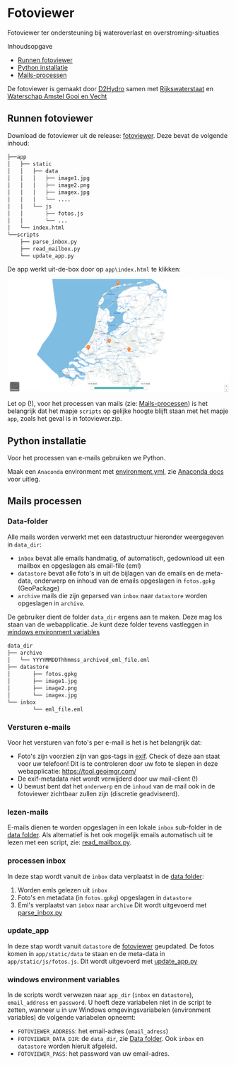 # Fotoviewer
Fotoviewer ter ondersteuning bij wateroverlast en overstroming-situaties

Inhoudsopgave
- [Runnen fotoviewer](#runnen-fotoviewer)
- [Python installatie](#python-installatie)
- [Mails-processen](#mails-processen)

De fotoviewer is gemaakt door [D2Hydro](https://d2hydro.nl/) samen met [Rijkswaterstaat](https://www.rijkswaterstaat.nl/) en [Waterschap Amstel Gooi en Vecht](https://www.agv.nl/)

## Runnen fotoviewer
Download de fotoviewer uit de release: [fotoviewer](https://github.com/d2hydro/fotoviewer/releases/latest/download/fotoviewer.zip). Deze bevat de volgende inhoud:

```
├──app
│   ├── static
│   │   ├── data
│   │   │   ├── image1.jpg
│   │   │   ├── image2.png
│   │   │   ├── imagex.jpg
│   │   │   └── ....
│   │   └── js
│   │       ├── fotos.js
│   │       └── ...
│   └── index.html
└──scripts
    ├── parse_inbox.py
    ├── read_mailbox.py
    └── update_app.py
```

De app werkt uit-de-box door op `app\index.html` te klikken:

![fotoviewer](fotoviewer.png "Fotoviewer")

Let op (!), voor het processen van mails (zie: [Mails-processen](#mails-processen)) is het belangrijk dat het mapje `scripts` op gelijke hoogte blijft staan met het mapje `app`, zoals het geval is in fotoviewer.zip. 

## Python installatie
Voor het processen van e-mails gebruiken we Python. 

Maak een `Anaconda` environment met [environment.yml](environment.yml), zie [Anaconda docs](https://conda.io/projects/conda/en/latest/user-guide/tasks/manage-environments.html#creating-an-environment-from-an-environment-yml-file) voor uitleg.

## Mails processen

### Data-folder
Alle mails worden verwerkt met een datastructuur hieronder weergegeven in `data_dir`:
- `inbox` bevat alle emails handmatig, of automatisch, gedownload uit een mailbox en opgeslagen als email-file (eml)
- `datastore` bevat alle foto's in uit de bijlagen van de emails en de meta-data, onderwerp en inhoud van de emails opgeslagen in `fotos.gpkg` (GeoPackage)
- `archive` mails die zijn geparsed van `inbox` naar `datastore` worden opgeslagen in `archive`.

De gebruiker dient de folder `data_dir` ergens aan te maken. Deze mag los staan van de webapplicatie. Je kunt deze folder tevens vastleggen in [windows environment variables](#windows-environment-variables)

```
data_dir
├── archive
│   └── YYYYMMDDThhmmss_archived_eml_file.eml
├── datastore
│       ├── fotos.gpkg
│       ├── image1.jpg
│       ├── image2.png
│       └── imagex.jpg
└── inbox
        └── eml_file.eml
```

### Versturen e-mails
Voor het versturen van foto's per e-mail is het is het belangrijk dat:
- Foto's zijn voorzien zijn van gps-tags in [exif](https://en.wikipedia.org/wiki/Exif). Check of deze aan staat voor uw telefoon! Dit is te controleren door uw foto te slepen in deze webapplicatie: https://tool.geoimgr.com/
- De exif-metadata niet wordt verwijderd door uw mail-client (!)
- U bewust bent dat het `onderwerp` en de `inhoud` van de mail ook in de fotoviewer zichtbaar zullen zijn (discretie geadviseerd).

### lezen-mails
E-mails dienen te worden opgeslagen in een lokale `inbox` sub-folder in de [data folder](#data-folder). Als alternatief is het ook mogelijk emails automatisch uit te lezen met een script, zie: [read_mailbox.py](scripts/read_mailbox.py). 

### processen inbox
In deze stap wordt vanuit de `inbox` data verplaatst in de [data folder](#data-folder):
1. Worden emls gelezen uit `inbox`
2. Foto's en metadata (in `fotos.gpkg`) opgeslagen in `datastore`
3. Eml's verplaatst van `inbox` naar `archive`
Dit wordt uitgevoerd met [parse_inbox.py](scripts/parse_inbox.py)

### update_app
In deze stap wordt vanuit `datastore` de [fotoviewer](#runnen-fotoviewer) geupdated. De fotos komen in `app/static/data` te staan en de meta-data in `app/static/js/fotos.js`. Dit wordt uitgevoerd met [update_app.py](scripts/update_app.py)

### windows environment variables
In de scripts wordt verwezen naar `app_dir` (`inbox` en `datastore`), `email_address` en `password`. U hoeft deze variabelen niet in de script te zetten, wanneer u in uw Windows omgevingsvariabelen (environment variables) de volgende variabelen opneemt:
- `FOTOVIEWER_ADDRESS`: het email-adres (`email_adress`)
- `FOTOVIEWER_DATA_DIR`: de `data_dir`, zie [Data folder](#data-folder). Ook `inbox` en `datastore` worden hieruit afgeleid.
- `FOTOVIEWER_PASS`: het password van uw email-adres.
